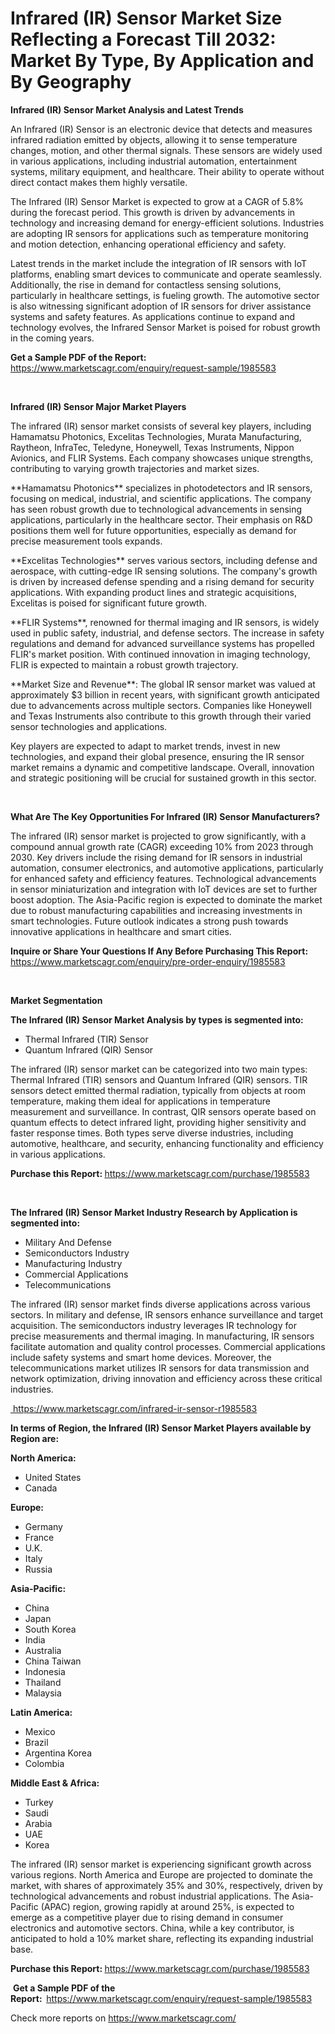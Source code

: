 <p><h1>Infrared (IR) Sensor Market Size Reflecting a Forecast Till 2032: Market By Type, By Application and By Geography</h1></p><p><strong>Infrared (IR) Sensor Market Analysis and Latest Trends</strong></p>
<p><p>An Infrared (IR) Sensor is an electronic device that detects and measures infrared radiation emitted by objects, allowing it to sense temperature changes, motion, and other thermal signals. These sensors are widely used in various applications, including industrial automation, entertainment systems, military equipment, and healthcare. Their ability to operate without direct contact makes them highly versatile.</p><p>The Infrared (IR) Sensor Market is expected to grow at a CAGR of 5.8% during the forecast period. This growth is driven by advancements in technology and increasing demand for energy-efficient solutions. Industries are adopting IR sensors for applications such as temperature monitoring and motion detection, enhancing operational efficiency and safety.</p><p>Latest trends in the market include the integration of IR sensors with IoT platforms, enabling smart devices to communicate and operate seamlessly. Additionally, the rise in demand for contactless sensing solutions, particularly in healthcare settings, is fueling growth. The automotive sector is also witnessing significant adoption of IR sensors for driver assistance systems and safety features. As applications continue to expand and technology evolves, the Infrared Sensor Market is poised for robust growth in the coming years.</p></p>
<p><strong>Get a Sample PDF of the Report:&nbsp;</strong> <a href="https://www.marketscagr.com/enquiry/request-sample/1985583?utm_campaign=2008&utm_medium=2&utm_source=Github&utm_content=ia&utm_term=15012025&utm_id=infrared-ir-sensor">https://www.marketscagr.com/enquiry/request-sample/1985583</a></p>
<p>&nbsp;</p>
<p><strong>Infrared (IR) Sensor Major Market Players</strong></p>
<p><p>The infrared (IR) sensor market consists of several key players, including Hamamatsu Photonics, Excelitas Technologies, Murata Manufacturing, Raytheon, InfraTec, Teledyne, Honeywell, Texas Instruments, Nippon Avionics, and FLIR Systems. Each company showcases unique strengths, contributing to varying growth trajectories and market sizes.</p><p>**Hamamatsu Photonics** specializes in photodetectors and IR sensors, focusing on medical, industrial, and scientific applications. The company has seen robust growth due to technological advancements in sensing applications, particularly in the healthcare sector. Their emphasis on R&D positions them well for future opportunities, especially as demand for precise measurement tools expands.</p><p>**Excelitas Technologies** serves various sectors, including defense and aerospace, with cutting-edge IR sensing solutions. The company's growth is driven by increased defense spending and a rising demand for security applications. With expanding product lines and strategic acquisitions, Excelitas is poised for significant future growth.</p><p>**FLIR Systems**, renowned for thermal imaging and IR sensors, is widely used in public safety, industrial, and defense sectors. The increase in safety regulations and demand for advanced surveillance systems has propelled FLIR's market position. With continued innovation in imaging technology, FLIR is expected to maintain a robust growth trajectory.</p><p>**Market Size and Revenue**: The global IR sensor market was valued at approximately $3 billion in recent years, with significant growth anticipated due to advancements across multiple sectors. Companies like Honeywell and Texas Instruments also contribute to this growth through their varied sensor technologies and applications.</p><p>Key players are expected to adapt to market trends, invest in new technologies, and expand their global presence, ensuring the IR sensor market remains a dynamic and competitive landscape. Overall, innovation and strategic positioning will be crucial for sustained growth in this sector.</p></p>
<p>&nbsp;</p>
<p><strong>What Are The Key Opportunities For Infrared (IR) Sensor Manufacturers?</strong></p>
<p><p>The infrared (IR) sensor market is projected to grow significantly, with a compound annual growth rate (CAGR) exceeding 10% from 2023 through 2030. Key drivers include the rising demand for IR sensors in industrial automation, consumer electronics, and automotive applications, particularly for enhanced safety and efficiency features. Technological advancements in sensor miniaturization and integration with IoT devices are set to further boost adoption. The Asia-Pacific region is expected to dominate the market due to robust manufacturing capabilities and increasing investments in smart technologies. Future outlook indicates a strong push towards innovative applications in healthcare and smart cities.</p></p>
<p><strong>Inquire or Share Your Questions If Any Before Purchasing This Report:</strong> <a href="https://www.marketscagr.com/enquiry/pre-order-enquiry/1985583?utm_campaign=2008&utm_medium=2&utm_source=Github&utm_content=ia&utm_term=15012025&utm_id=infrared-ir-sensor">https://www.marketscagr.com/enquiry/pre-order-enquiry/1985583</a></p>
<p>&nbsp;</p>
<p><strong>Market Segmentation</strong></p>
<p><strong>The Infrared (IR) Sensor Market Analysis by types is segmented into:</strong></p>
<p><ul><li>Thermal Infrared (TIR) Sensor</li><li>Quantum Infrared (QIR) Sensor</li></ul></p>
<p><p>The infrared (IR) sensor market can be categorized into two main types: Thermal Infrared (TIR) sensors and Quantum Infrared (QIR) sensors. TIR sensors detect emitted thermal radiation, typically from objects at room temperature, making them ideal for applications in temperature measurement and surveillance. In contrast, QIR sensors operate based on quantum effects to detect infrared light, providing higher sensitivity and faster response times. Both types serve diverse industries, including automotive, healthcare, and security, enhancing functionality and efficiency in various applications.</p></p>
<p><strong>Purchase this Report:&nbsp;</strong><a href="https://www.marketscagr.com/purchase/1985583?utm_campaign=2008&utm_medium=2&utm_source=Github&utm_content=ia&utm_term=15012025&utm_id=infrared-ir-sensor">https://www.marketscagr.com/purchase/1985583</a></p>
<p>&nbsp;</p>
<p><strong>The Infrared (IR) Sensor Market Industry Research by Application is segmented into:</strong></p>
<p><ul><li>Military And Defense</li><li>Semiconductors Industry</li><li>Manufacturing Industry</li><li>Commercial Applications</li><li>Telecommunications</li></ul></p>
<p><p>The infrared (IR) sensor market finds diverse applications across various sectors. In military and defense, IR sensors enhance surveillance and target acquisition. The semiconductors industry leverages IR technology for precise measurements and thermal imaging. In manufacturing, IR sensors facilitate automation and quality control processes. Commercial applications include safety systems and smart home devices. Moreover, the telecommunications market utilizes IR sensors for data transmission and network optimization, driving innovation and efficiency across these critical industries.</p></p>
<p><a href="https://www.marketscagr.com/infrared-ir-sensor-r1985583?utm_campaign=2008&utm_medium=2&utm_source=Github&utm_content=ia&utm_term=15012025&utm_id=infrared-ir-sensor">&nbsp;https://www.marketscagr.com/infrared-ir-sensor-r1985583</a></p>
<p><strong>In terms of Region, the Infrared (IR) Sensor Market Players available by Region are:</strong></p>
<p>
    <p> <strong> North America: </strong>
        <ul>
            <li>United States</li>
            <li>Canada</li>
        </ul>
        </p> 
    <p> <strong> Europe: </strong>
        <ul>
            <li>Germany</li>
            <li>France</li>
            <li>U.K.</li>
            <li>Italy</li>
            <li>Russia</li>
        </ul>
        </p> 
    <p> <strong> Asia-Pacific: </strong>
        <ul>
            <li>China</li>
            <li>Japan</li>
            <li>South Korea</li>
            <li>India</li>
            <li>Australia</li>
            <li>China Taiwan</li>
            <li>Indonesia</li>
            <li>Thailand</li>
            <li>Malaysia</li>
        </ul>
        </p> 
    <p> <strong> Latin America: </strong>
        <ul>
            <li>Mexico</li>
            <li>Brazil</li>
            <li>Argentina Korea</li>
            <li>Colombia</li>
        </ul>
        </p> 
    <p> <strong> Middle East & Africa: </strong>
        <ul>
            <li>Turkey</li>
            <li>Saudi</li>
            <li>Arabia</li>
            <li>UAE</li>
            <li>Korea</li>
        </ul>
    </p>
    </p>
<p><p>The infrared (IR) sensor market is experiencing significant growth across various regions. North America and Europe are projected to dominate the market, with shares of approximately 35% and 30%, respectively, driven by technological advancements and robust industrial applications. The Asia-Pacific (APAC) region, growing rapidly at around 25%, is expected to emerge as a competitive player due to rising demand in consumer electronics and automotive sectors. China, while a key contributor, is anticipated to hold a 10% market share, reflecting its expanding industrial base.</p></p>
<p><strong>Purchase this Report: </strong><a href="https://www.marketscagr.com/purchase/1985583?utm_campaign=2008&utm_medium=2&utm_source=Github&utm_content=ia&utm_term=15012025&utm_id=infrared-ir-sensor">https://www.marketscagr.com/purchase/1985583</a></p>
<p>&nbsp;<strong>Get a Sample PDF of the Report:&nbsp;&nbsp;</strong><a href="https://www.marketscagr.com/enquiry/request-sample/1985583?utm_campaign=2008&utm_medium=2&utm_source=Github&utm_content=ia&utm_term=15012025&utm_id=infrared-ir-sensor">https://www.marketscagr.com/enquiry/request-sample/1985583</a></p>
<p><strong></strong></p>
<p>Check more reports on <a href="https://www.marketscagr.com/?utm_campaign=2008&utm_medium=2&utm_source=Github&utm_content=ia&utm_term=15012025&utm_id=infrared-ir-sensor">https://www.marketscagr.com/</a></p>